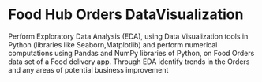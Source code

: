# Food Hub Orders DataVisualization

Perform Exploratory Data Analysis (EDA), using Data Visualization tools in Python (libraries like Seaborn,Matplotlib) and perform numerical computations using Pandas and NumPy libraries of Python, on Food Orders data set of a Food delivery app. Through EDA identify trends in the Orders and any areas of potential business improvement 
